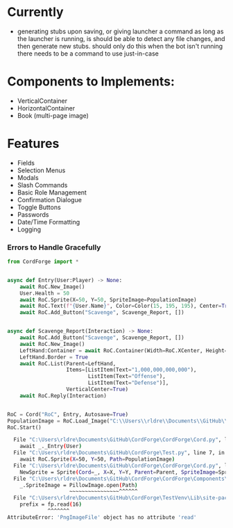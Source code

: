 # Currently
 - generating stubs upon saving, or giving launcher a command
as long as the launcher is running, is should be able to detect any file changes, and then generate new stubs. should only do this when the bot isn't running
there needs to be a command to use just-in-case

# Components to Implements:
 - VerticalContainer
 - HorizontalContainer
 - Book (multi-page image)

# Features
 - Fields
 - Selection Menus
 - Modals
 - Slash Commands
 - Basic Role Management
 - Confirmation Dialogue
 - Toggle Buttons
 - Passwords
 - Date/Time Formatting
 - Logging


### Errors to Handle Gracefully

```python
from CordForge import *


async def Entry(User:Player) -> None:
    await RoC.New_Image()
    User.Health = 50
    await RoC.Sprite(X=50, Y=50, SpriteImage=PopulationImage)
    await RoC.Text(f"{User.Name}", Color=Color(15, 195, 195), Center=True)
    await RoC.Add_Button("Scavenge", Scavenge_Report, [])


async def Scavenge_Report(Interaction) -> None:
    await RoC.Add_Button("Scavenge", Scavenge_Report, [])
    await RoC.New_Image()
    LeftHand:Container = await RoC.Container(Width=RoC.XCenter, Height=RoC.Height)
    LeftHand.Border = True
    await RoC.List(Parent=LeftHand,
                   Items=[ListItem(Text="1,000,000,000,000"),
                          ListItem(Text="Offense"),
                          ListItem(Text="Defense")],
                   VerticalCenter=True)
    await RoC.Reply(Interaction)


RoC = Cord("RoC", Entry, Autosave=True)
PopulationImage = RoC.Load_Image("C:\\Users\\rldre\\Documents\\GitHub\\Project-RoC\\Assets\\Icons\\Population.png")
RoC.Start()
```
```bash
  File "C:\Users\rldre\Documents\GitHub\CordForge\CordForge\Cord.py", line 246, in Send_Dashboard_Command
    await _._Entry(User)
  File "C:\Users\rldre\Documents\GitHub\CordForge\Test.py", line 7, in Entry
    await RoC.Sprite(X=50, Y=50, Path=PopulationImage)
  File "C:\Users\rldre\Documents\GitHub\CordForge\CordForge\Cord.py", line 191, in Sprite
    NewSprite = Sprite(Cord=_, X=X, Y=Y, Parent=Parent, SpriteImage=SpriteImage, Path=Path)
  File "C:\Users\rldre\Documents\GitHub\CordForge\CordForge\Components\Sprite.py", line 15, in __init__
    _.SpriteImage = PillowImage.open(Path)
                    ~~~~~~~~~~~~~~~~^^^^^^
  File "C:\Users\rldre\Documents\GitHub\CordForge\TestVenv\Lib\site-packages\PIL\Image.py", line 3524, in open
    prefix = fp.read(16)
             ^^^^^^^
AttributeError: 'PngImageFile' object has no attribute 'read'
```